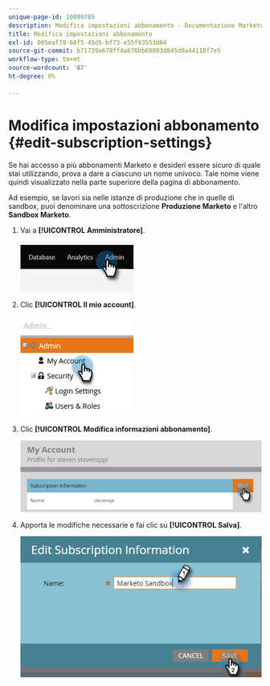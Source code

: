 ```yaml
---
unique-page-id: 10099785
description: Modifica impostazioni abbonamento - Documentazione Marketo - Documentazione del prodotto
title: Modifica impostazioni abbonamento
exl-id: 005eaf79-60f5-45d5-bf73-e55f93553d64
source-git-commit: b71729a678ff4a676bb60803d845d0a44118f7e5
workflow-type: tm+mt
source-wordcount: '87'
ht-degree: 0%

---
```


# Modifica impostazioni abbonamento {#edit-subscription-settings}

Se hai accesso a più abbonamenti Marketo e desideri essere sicuro di quale stai utilizzando, prova a dare a ciascuno un nome univoco. Tale nome viene quindi visualizzato nella parte superiore della pagina di abbonamento.

Ad esempio, se lavori sia nelle istanze di produzione che in quelle di sandbox, puoi denominare una sottoscrizione **Produzione Marketo** e l&#39;altro **Sandbox Marketo**.

1. Vai a **[!UICONTROL Amministratore]**.

   ![](assets/edit-subscription-settings-1.png)

1. Clic **[!UICONTROL Il mio account]**.

   ![](assets/edit-subscription-settings-2.png)

1. Clic **[!UICONTROL Modifica informazioni abbonamento]**.

   ![](assets/edit-subscription-settings-3.png)

1. Apporta le modifiche necessarie e fai clic su **[!UICONTROL Salva]**.

   ![](assets/edit-subscription-settings-4.png)
